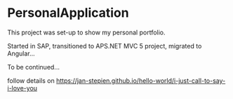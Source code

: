 # PersonalApplication

This project was set-up to show my personal portfolio.

Started in SAP, transitioned to APS.NET MVC 5 project, migrated to Angular...

To be continued... 

follow details on https://jan-stepien.github.io/hello-world/i-just-call-to-say-i-love-you

